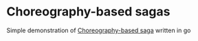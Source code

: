 # Choreography-based sagas

Simple demonstration of [Choreography-based saga](https://github.com/eventuate-tram/eventuate-tram-examples-customers-and-orders) written in go
